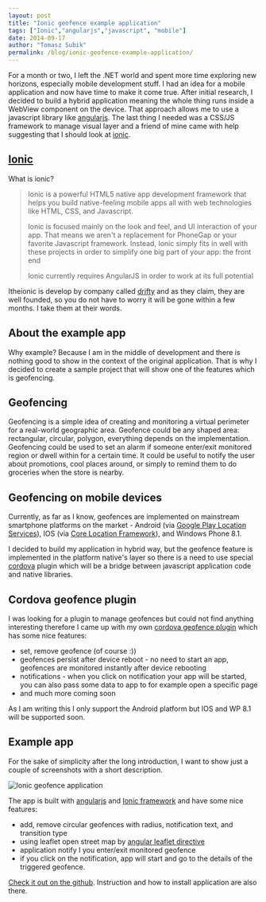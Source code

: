 ```yaml
---
layout: post
title: "Ionic geofence example application"
tags: ["Ionic","angularjs","javascript", "mobile"]
date: 2014-09-17
author: "Tomasz Subik"
permalink: /blog/ionic-geofence-example-application/
---
```


For a month or two, I left the .NET world and spent more time exploring new horizons, especially mobile development stuff. I had an idea for a mobile application and now have time to make it come true. After initial research, I decided to build a hybrid application meaning the whole thing runs inside a WebView component on the device. That approach allows me to use a javascript library like [angularjs](https://angularjs.org/). The last thing I needed was a CSS/JS framework to manage visual layer and a friend of mine came with help suggesting that I should look at [ionic](http://ionicframework.com/).

<!--more-->

## [Ionic](http://ionicframework.com/)

What is ionic?

> Ionic is a powerful HTML5 native app development framework that helps you build native-feeling mobile apps all with web technologies like HTML, CSS, and Javascript.
>
>Ionic is focused mainly on the look and feel, and UI interaction of your app. That means we aren't a replacement for PhoneGap or your favorite Javascript framework. Instead, Ionic simply fits in well with these projects in order to simplify one big part of your app: the front end
>
>Ionic currently requires AngularJS in order to work at its full potential

Itheionic is develop by company called [drifty](http://drifty.com/) and as they claim, they are well founded, so you do not have to worry it will be gone within a few months. I take them at their words.

## About the example app

Why example? Because I am in the middle of development and there is nothing good to show in the context of the original application. That is why I decided to create a sample project that will show one of the features which is geofencing.

## Geofencing

Geofencing is a simple idea of creating and monitoring a virtual perimeter for a real-world geographic area. Geofence could be any shaped area: rectangular, circular, polygon, everything depends on the implementation. Geofencing could be used to set an alarm if someone enter/exit monitored region or dwell within for a certain time. It could be useful to notify the user about promotions, cool places around, or simply to remind them to do groceries when the store is nearby.

## Geofencing on mobile devices

Currently, as far as I know, geofences are implemented on mainstream smartphone platforms on the market - Android (via [Google Play Location Services](https://developer.android.com/google/play-services/location.html)), IOS (via [Core Location Framework](https://developer.apple.com/library/ios/documentation/CoreLocation/Reference/CoreLocation_Framework/_index.html)), and Windows Phone 8.1.

I decided to build my application in hybrid way, but the geofence feature is implemented in the platform native's layer so there is a need to use special [cordova](http://cordova.apache.org/) plugin which will be a bridge between javascript application code and native libraries.

## Cordova geofence plugin

I was looking for a plugin to manage geofences but could not find anything interesting therefore I came up with my own [cordova geofence plugin](https://github.com/tsubik/cordova-plugin-geofence) which has some nice features:

* set, remove geofence (of course :))
* geofences persist after device reboot - no need to start an app, geofences are monitored instantly after device rebooting
* notifications - when you click on notification your app will be started, you can also pass some data to app to for example open a specific page
* and much more coming soon

As I am writing this I only support the Android platform but IOS and WP 8.1 will be supported soon.

## Example app

For the sake of simplicity after the long introduction, I want to show just a couple of screenshots with a short description.

![Ionic geofence application](https://cloud.githubusercontent.com/assets/1286444/4302807/604c7c5e-3e5e-11e4-87df-99b22abffdc8.jpg)

The app is built with [angularjs](https://angularjs.org/) and [Ionic framework](http://ionicframework.com/) and have some nice features:

*  add, remove circular geofences with radius, notification text, and transition type
*  using leaflet open street map by [angular leaflet directive](https://github.com/tombatossals/angular-leaflet-directive)
*  application notify I you enter/exit monitored geofence
*  if you click on the notification, app will start and go to the details of the triggered geofence.

[Check it out on the github](https://github.com/tsubik/ionic-geofence). Instruction and how to install application are also there.
